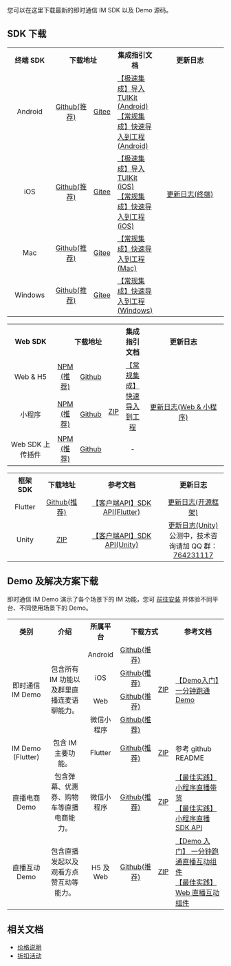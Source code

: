 您可以在这里下载最新的即时通信 IM SDK 以及 Demo 源码。
## SDK 下载[](id:TLS)
<table>
<tr>
<th width="94px" style="text-align:center" >终端 SDK</td>
 <th width="0px" style="text-align:center" colspan='2' >下载地址</td>
<th width="0px"  style="text-align:center">集成指引文档</td>
<th width="175px" style="text-align:center">更新日志</td>
</tr>
<tr>
<td style="text-align:center">Android  </td>
<td style="text-align:center" ><a href="https://github.com/tencentyun/TIMSDK/tree/master/Android/SDK">Github(推荐)</a></td>
<td style="text-align:center" ><a href="https://gitee.com/cloudtencent/TIMSDK/tree/master/Android/SDK#https://imsdk-1252463788.cos.ap-guangzhou.myqcloud.com/restructure/android/5.1.131/imsdk-smart-5.1.131.aar">Gitee</a></td>
<td style="text-align:left" ><a href="https://cloud.tencent.com/document/product/269/37059">【极速集成】导入TUIKit (Android)</a><br><a href="https://cloud.tencent.com/document/product/269/32679">【常规集成】快速导入到工程 (Android)</a></td>
<td style="text-align:center" rowspan='4'><a href="https://cloud.tencent.com/document/product/269/1606">更新日志(终端)</a> </td>
</tr>
<tr>
<td style="text-align:center">iOS  </td>
<td style="text-align:center" ><a href="https://github.com/tencentyun/TIMSDK/tree/master/iOS/ImSDK">Github(推荐)</a></td>
<td style="text-align:center" ><a href="https://gitee.com/cloudtencent/TIMSDK/tree/master/iOS/ImSDK">Gitee</a></td>
<td style="text-align:left" ><a href="https://cloud.tencent.com/document/product/269/37060">【极速集成】导入TUIKit (iOS)</a><br><a href="https://cloud.tencent.com/document/product/269/32675">【常规集成】快速导入到工程  (iOS)</a></td>
</tr>
<tr>
<td style="text-align:center">Mac  </td>
<td style="text-align:center" ><a href="https://github.com/tencentyun/TIMSDK/tree/master/Mac/ImSDK">Github(推荐)</a></td>
<td style="text-align:center" ><a href="https://gitee.com/cloudtencent/TIMSDK/tree/master/Mac/ImSDK">Gitee</a></td>
<td style="text-align:left" ><a href="https://cloud.tencent.com/document/product/269/32676">【常规集成】快速导入到工程 (Mac)</a></td>
</tr>
<tr>
<td style="text-align:center">Windows  </td>
<td style="text-align:center" ><a href="https://github.com/tencentyun/TIMSDK/tree/master/cross-platform/Windows">Github(推荐)</a></td>
<td style="text-align:center" ><a href="https://gitee.com/cloudtencent/TIMSDK/tree/master/cross-platform/Windows">Gitee</a></td>
<td style="text-align:left" ><a href="https://cloud.tencent.com/document/product/269/33489">【常规集成】快速导入到工程 (Windows)</a></td>
</tr>
</table>




<table>
<tr>
<th width="94px" style="text-align:center" >Web SDK</td>
 <th width="182px" style="text-align:center" colspan='3' >下载地址</td>
<th width="0px"  style="text-align:center">集成指引文档</td>
<th width="175px" style="text-align:center">更新日志</td>
</tr>
<tr>
<td style="text-align:center">Web & H5  </td>
<td style="text-align:center" ><a href="https://www.npmjs.com/package/tim-js-sdk">NPM (推荐)</a></td>
<td style="text-align:center" ><a href="https://github.com/tencentyun/TIMSDK/tree/master/H5/sdk">Github</a></td>
<td style="text-align:left" rowspan='3' ><a href="https://web.sdk.qcloud.com/im/download/im-latest.zip">ZIP</a></td>
<td style="text-align:center" rowspan='2'><a href="https://cloud.tencent.com/document/product/269/37413">【常规集成】快速导入到工程</a> </td>
<td style="text-align:center" rowspan='3'><a href="https://cloud.tencent.com/document/product/269/38492">更新日志(Web & 小程序)</a> </td>
</tr>
<tr>
<td style="text-align:center">小程序 </td>
<td style="text-align:center" ><a href="https://www.npmjs.com/package/tim-wx-sdk">NPM (推荐)</a></td>
<td style="text-align:center" ><a href="https://github.com/tencentyun/TIMSDK/tree/master/WXMini/sdk">Github</a></td>
</tr>
<tr>
<td style="text-align:center">Web SDK 上传插件  </td>
<td style="text-align:center" ><a href="https://www.npmjs.com/package/tim-upload-plugin">NPM (推荐)</a></td>
<td style="text-align:center" ><a href="https://github.com/tencentyun/TIMSDK/tree/master/H5/sdk">Github</a></td>
<td style="text-align:center" >-</td>
</tr>
</table>



<table>
<tr>
<th width="94px" style="text-align:center" >框架 SDK</td>
 <th width="0px" style="text-align:center" >下载地址</td>
<th width="307px"  style="text-align:center">参考文档</td>
<th width="175px" style="text-align:center">更新日志</td>
</tr>
<tr>
<td style="text-align:center">Flutter  </td>
<td style="text-align:center" ><a href="https://pub.dev/packages/tencent_im_sdk_plugin">Github(推荐)</a></td>
<td style="text-align:center" ><a href="https://cloud.tencent.com/document/product/269/51940">【客户端API】SDK API(Flutter)</a></td>
<td style="text-align:center" ><a href="https://cloud.tencent.com/document/product/269/52049">更新日志(开源框架)</a></td>
</tr>
<tr>
<td style="text-align:center">Unity  </td>
<td style="text-align:center" ><a href="https://flutter-im-trtc-1256635546.cos.ap-guangzhou.myqcloud.com/unity/imsdk_v1.3.1.unitypackage.zip">ZIP</a></td>
<td style="text-align:center" ><a href="https://cloud.tencent.com/document/product/269/54111">【客户端API】SDK API(Unity)</a></td>
<td style="text-align:center" ><a href="https://cloud.tencent.com/document/product/269/56150">更新日志(Unity)</a><br>公测中，技术咨询请加 QQ 群：<a href="https://qm.qq.com/cgi-bin/qm/qr?k=fVHzwGDQ0Hb9Qtn0KzQx7tsChGnzO9vm&jump_from=webapi">764231117</a></td>
</tr>
</table>


## Demo 及解决方案下载
即时通信 IM Demo 演示了各个场景下的 IM 功能，您可 [前往安装](https://cloud.tencent.com/document/product/269/36852) 并体验不同平台、不同使用场景下的 Demo。
<table>
<tr>
<th width="94px" style="text-align:center" >类别</td>
 <th width="0px" style="text-align:center" >介绍</td>
<th width="0px"  style="text-align:center">所属平台</td>
<th width="220px" style="text-align:center" colspan='2'>下载方式</td>
<th width="175px" style="text-align:center">参考文档</td>
</tr>
<tr>
<td style="text-align:center" rowspan='4'>即时通信 IM Demo  </td>
<td style="text-align:center" rowspan='4' th width="155px">包含所有 IM 功能以及群里直播连麦语聊能力。</td>
<td style="text-align:center" >Android</td>
<td style="text-align:center" ><a href="https://github.com/tencentyun/TIMSDK/tree/master/Android">Github(推荐)</a></td>
<td style="text-align:center" rowspan='4' ><a href="https://im.sdk.qcloud.com/download/github/TIMSDK.zip">ZIP</a></td>
<td style="text-align:left" rowspan='4'><a href="https://cloud.tencent.com/document/product/269/36838">【Demo入门】一分钟跑通Demo</a></td>
</tr>
<tr>
<td style="text-align:center" >iOS</td>
<td style="text-align:center" ><a href="https://github.com/tencentyun/TIMSDK/tree/master/iOS">Github(推荐)</a></td>
</tr>
<tr>
<td style="text-align:center" >Web</td>
<td style="text-align:center" ><a href="https://github.com/tencentyun/TIMSDK/tree/master/H5">Github(推荐)</a></td>
</tr>
<tr>
<td style="text-align:center" >微信小程序</td>
<td style="text-align:center" ><a href="https://github.com/tencentyun/TIMSDK/tree/master/WXMini">Github(推荐)</a></td>
</tr>
<tr>
<td style="text-align:center" >IM Demo (Flutter)  </td>
<td style="text-align:center" >包含 IM 主要功能。</td>
<td style="text-align:center" >Flutter</td>
<td style="text-align:center" ><a href="https://github.com/tencentyun/TencentIMFlutterDemo/tree/master">Github(推荐)</a></td>
<td style="text-align:center" ><a href="https://upload-dianshi-1255598498.cos.ap-guangzhou.myqcloud.com/nodir/TencentImSDKPlugin-1610442889170.zip">ZIP</a></td>
<td style="text-align:left" >参考 github README</td>
</tr>
<tr>
<td style="text-align:center" >直播电商 Demo  </td>
<td style="text-align:center" >包含弹幕、优惠券、购物车等直播电商能力。</td>
<td style="text-align:center" >微信小程序</td>
<td style="text-align:center" ><a href="https://github.com/tencentyun/TencentIMDemos">Github(推荐)</a></td>
<td style="text-align:center" ><a href="https://im-demos-1256635546.cos.ap-guangzhou.myqcloud.com/TencentIMDemos-master.zip">ZIP</a></td>
<td style="text-align:left" ><a href="https://cloud.tencent.com/document/product/269/44932">【最佳实践】 小程序直播带货</a><br><a href="https://cloud.tencent.com/document/product/269/44527">【最佳实践】小程序直播SDK API</a></td>
</tr>
<tr>
<td style="text-align:center" >直播互动 Demo  </td>
<td style="text-align:center" >包含直播发起以及观看方点赞互动等能力。</td>
<td style="text-align:center" >H5 及 Web</td>
<td style="text-align:center" ><a href="https://github.com/tencentyun/TWebLive">Github(推荐)</a></td>
<td style="text-align:center" ><a href="https://web.sdk.qcloud.com/component/tweblive/download/TWebLive-demo.zip">ZIP</a></td>
<td style="text-align:left" ><a href="https://cloud.tencent.com/document/product/269/47959">【Demo 入门】 一分钟跑通直播互动组件</a><br><a href="https://cloud.tencent.com/document/product/269/47954">【最佳实践】Web 直播互动组件</a></td>
</tr>
</table>

## 相关文档
- [价格说明](https://cloud.tencent.com/document/product/269/11673)
- [折扣活动](https://cloud.tencent.com/document/product/269/46181)
